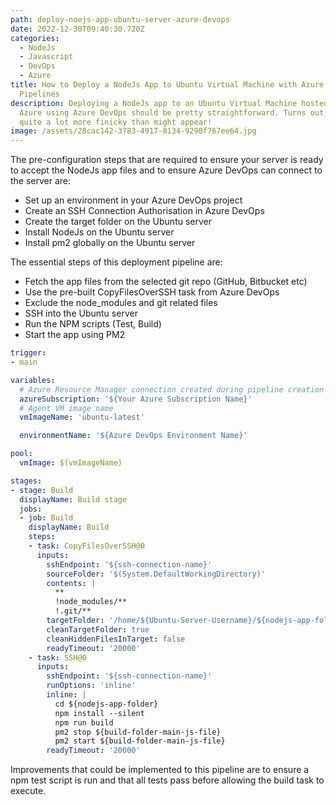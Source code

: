 ```yaml
---
path: deploy-noejs-app-ubuntu-server-azure-devops
date: 2022-12-30T09:40:30.720Z
categories:
  - NodeJs
  - Javascript
  - DevOps
  - Azure
title: How to Deploy a NodeJs App to Ubuntu Virtual Machine with Azure DevOps
  Pipelines
description: Deploying a NodeJs app to an Ubuntu Virtual Machine hosted with
  Azure using Azure DevOps should be pretty straightforward. Turns out, it is
  quite a lot more finicky than might appear!
image: /assets/28cac142-3783-4917-8134-9290f767ee64.jpg
---
```

T﻿he pre-configuration steps that are required to ensure your server is ready to accept the NodeJs app files and to ensure Azure DevOps can connect to the server are:

* S﻿et up an environment in your Azure DevOps project
* C﻿reate an SSH Connection Authorisation in Azure DevOps
* C﻿reate the target folder on the Ubuntu server
* I﻿nstall NodeJs on the Ubuntu server
* I﻿nstall pm2 globally on the Ubuntu server

T﻿he essential steps of this deployment pipeline are:

* F﻿etch the app files from the selected git repo (GitHub, Bitbucket etc)
* U﻿se the pre-built CopyFilesOverSSH task from Azure DevOps
* E﻿xclude the node_modules and git related files
* S﻿SH into the Ubuntu server
* R﻿un the NPM scripts (Test, Build)
* S﻿tart the app using PM2

```yaml
trigger:
- main

variables:
  # Azure Resource Manager connection created during pipeline creation
  azureSubscription: '${Your Azure Subscription Name}'
  # Agent VM image name
  vmImageName: 'ubuntu-latest'

  environmentName: '${Azure DevOps Environment Name}'

pool:
  vmImage: $(vmImageName)

stages:
- stage: Build
  displayName: Build stage
  jobs:  
  - job: Build
    displayName: Build
    steps:
    - task: CopyFilesOverSSH@0
      inputs:
        sshEndpoint: '${ssh-connection-name}'
        sourceFolder: '$(System.DefaultWorkingDirectory)'
        contents: |
          **
          !node_modules/**
          !.git/**
        targetFolder: '/home/${Ubuntu-Server-Username}/${nodejs-app-folder}'
        cleanTargetFolder: true
        cleanHiddenFilesInTarget: false
        readyTimeout: '20000'
    - task: SSH@0
      inputs:
        sshEndpoint: '${ssh-connection-name}'
        runOptions: 'inline'
        inline: |
          cd ${nodejs-app-folder}
          npm install --silent
          npm run build
          pm2 stop ${build-folder-main-js-file}
          pm2 start ${build-folder-main-js-file}
        readyTimeout: '20000'
```

I﻿mprovements that could be implemented to this pipeline are to ensure a npm test script is run and that all tests pass before allowing the build task to execute.